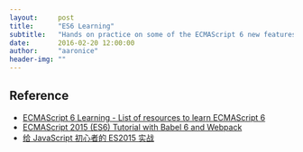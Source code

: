 ```yaml
---
layout:     post
title:      "ES6 Learning"
subtitle:   "Hands on practice on some of the ECMAScript 6 new features"
date:       2016-02-20 12:00:00
author:     "aaronice"
header-img: ""
---
```





## Reference

- [ECMAScript 6 Learning - List of resources to learn ECMAScript 6](https://github.com/ericdouglas/ES6-Learning)
- [ECMAScript 2015 (ES6) Tutorial with Babel 6 and Webpack](http://ccoenraets.github.io/es6-tutorial/)
- [给 JavaScript 初心者的 ES2015 实战](http://gank.io/post/564151c1f1df1210001c9161)
